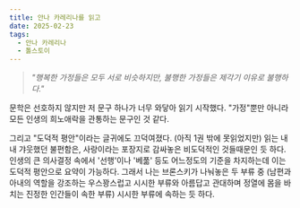 ```yaml
---
title: 안나 카레리나를 읽고
date: 2025-02-23
tags:
  - 안나 카레리나
  - 톨스토이
---
```


> *"행복한 가정들은 모두 서로 비슷하지만, 불행한 가정들은 제각기 이유로 불행하다."*

문학은 선호하지 않지만 저 문구 하나가 너무 와닿아 읽기 시작했다. "가정"뿐만 아니라 모든 인생의 희노애락을 관통하는 문구인 것 같다. 

그리고 "도덕적 평안"이라는 글귀에도 끄덕여졌다. (아직 1권 밖에 못읽었지만) 읽는 내내 갸웃했던 불편함은, 사랑이라는 포장지로 감싸놓은 비도덕적인 것들때문인 듯 하다. 인생의 큰 의사결정 속에서 '선행'이나 '베풂' 등도 어느정도의 기준을 차지하는데 이는 도덕적 평안으로 요약이 가능하다. 그래서 나는 브론스키가 나눠놓은 두 부류 중 (남편과 아내의 역할을 강조하는 우스꽝스럽고 시시한 부류와 아름답고 관대하며 정열에 몸을 바치는 진정한 인간들이 속한 부류) 시시한 부류에 속하는 듯 하다.